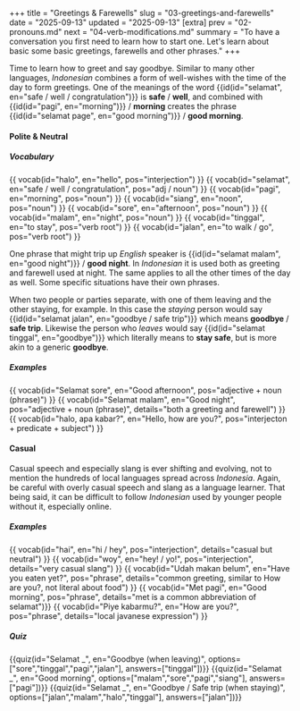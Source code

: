 +++
title = "Greetings & Farewells"
slug = "03-greetings-and-farewells"
date = "2025-09-13"
updated = "2025-09-13"
[extra]
prev = "02-pronouns.md"
next = "04-verb-modifications.md"
summary = "To have a conversation you first need to learn how to start one. Let's learn about basic some basic greetings, farewells and other phrases."
+++

Time to learn how to greet and say goodbye. Similar to many other languages, _Indonesian_ combines a form of well-wishes with the time of the day to form greetings. One of the meanings of the word {{id(id="selamat", en="safe / well / congratulation")}} is **safe** / **well**, and combined with {{id(id="pagi", en="morning")}} / **morning** creates the phrase {{id(id="selamat page", en="good morning")}} / **good morning**.

#### Polite & Neutral

##### Vocabulary
<dl class="card grid4">
{{ vocab(id="halo", en="hello", pos="interjection") }}
{{ vocab(id="selamat", en="safe / well / congratulation", pos="adj / noun") }}
{{ vocab(id="pagi", en="morning", pos="noun") }}
{{ vocab(id="siang", en="noon", pos="noun") }}
{{ vocab(id="sore", en="afternoon", pos="noun") }}
{{ vocab(id="malam", en="night", pos="noun") }}
{{ vocab(id="tinggal", en="to stay", pos="verb root") }}
{{ vocab(id="jalan", en="to walk / go", pos="verb root") }}
</dl>

One phrase that might trip up _English_ speaker is {{id(id="selamat malam", en="good night")}} / **good night**. In _Indonesian_ it is used both as greeting and farewell used at night. The same applies to all the other times of the day as well. Some specific situations have their own phrases.

When two people or parties separate, with one of them leaving and the other staying, for example. In this case the _staying_ person would say {{id(id="selamat jalan", en="goodbye / safe trip")}} which means **goodbye** / **safe trip**. Likewise the person who _leaves_ would say {{id(id="selamat tinggal", en="goodbye")}} which literally means to **stay safe**, but is more akin to a generic **goodbye**.

##### Examples
<dl class="card">
{{ vocab(id="Selamat sore", en="Good afternoon", pos="adjective + noun (phrase)") }}
{{ vocab(id="Selamat malam", en="Good night", pos="adjective + noun (phrase)", details="both a greeting and farewell") }}
{{ vocab(id="halo, apa kabar?", en="Hello, how are you?", pos="interjecton + predicate + subject") }}
</dl>

#### Casual

Casual speech and especially slang is ever shifting and evolving, not to mention the hundreds of local languages spread across _Indonesia_. Again, be careful with overly casual speech and slang as a language learner. That being said, it can be difficult to follow _Indonesian_ used by younger people without it, especially online.

##### Examples
<dl class="card grid1">
{{ vocab(id="hai", en="hi / hey", pos="interjection", details="casual but neutral") }}
{{ vocab(id="woy", en="hey! / yo!", pos="interjection", details="very casual slang") }}
{{ vocab(id="Udah makan belum", en="Have you eaten yet?", pos="phrase", details="common greeting, similar to How are you?, not literal about food") }}
{{ vocab(id="Met pagi", en="Good morning", pos="phrase", details="met is a common abbreviation of selamat")}}
{{ vocab(id="Piye kabarmu?", en="How are you?", pos="phrase", details="local javanese expression") }}
</dl>

##### Quiz
{{quiz(id="Selamat _", en="Goodbye (when leaving)", options=["sore","tinggal","pagi","jalan"], answers=["tinggal"])}}
{{quiz(id="Selamat _", en="Good morning", options=["malam","sore","pagi","siang"], answers=["pagi"])}}
{{quiz(id="Selamat _", en="Goodbye / Safe trip (when staying)", options=["jalan","malam","halo","tinggal"], answers=["jalan"])}}
